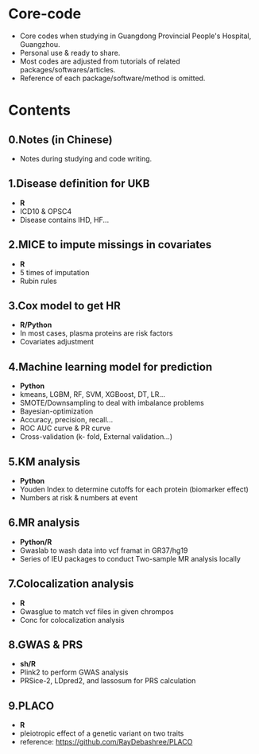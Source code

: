 # Core-code
- Core codes when studying in Guangdong Provincial People's Hospital, Guangzhou.
- Personal use & ready to share.
- Most codes are adjusted from tutorials of related packages/softwares/articles.
- Reference of each package/software/method is omitted.

# Contents

## 0.Notes (in Chinese)
- Notes during studying and code writing.

## 1.Disease definition for UKB
- **R**
- ICD10 & OPSC4
- Disease contains IHD, HF...

## 2.MICE to impute missings in covariates
- **R**
- 5 times of imputation
- Rubin rules

## 3.Cox model to get HR
- **R/Python**
- In most cases, plasma proteins are risk factors
- Covariates adjustment

## 4.Machine learning model for prediction
- **Python**
- kmeans, LGBM, RF, SVM, XGBoost, DT, LR...
- SMOTE/Downsampling to deal with imbalance problems
- Bayesian-optimization
- Accuracy, precision, recall...
- ROC AUC curve & PR curve
- Cross-validation (k- fold, External validation...)

## 5.KM analysis
- **Python**
- Youden Index to determine cutoffs for each protein (biomarker effect)
- Numbers at risk & numbers at event

## 6.MR analysis
- **Python/R**
- Gwaslab to wash data into vcf framat in GR37/hg19
- Series of IEU packages to conduct Two-sample MR analysis locally

## 7.Colocalization analysis
- **R**
- Gwasglue to match vcf files in given chrompos
- Conc for colocalization analysis

## 8.GWAS & PRS
- **sh/R**
- Plink2 to perform GWAS analysis
- PRSice-2, LDpred2, and lassosum for PRS calculation

## 9.PLACO
- **R**
- pleiotropic effect of a genetic variant on two traits
- reference: https://github.com/RayDebashree/PLACO
